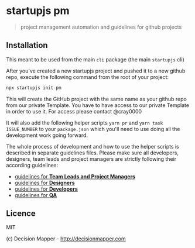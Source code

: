 # startupjs pm

> project management automation and guidelines for github projects

## Installation

This meant to be used from the main `cli` package (the main `startupjs` cli)

After you've created a new startupjs project and pushed it to a new github repo,
execute the following command from the root of your project:

```sh
npx startupjs init-pm
```

This will create the GitHub project with the same name as your github repo from
our private Template. You have to have access to our private Template in order
to use it. For access please contact @cray0000

It will also add the following helper scripts `yarn pr` and `yarn task ISSUE_NUMBER`
to your `package.json` which you'll need to use doing all the development work going
forward.

The whole process of development and how to use the helper scripts is described
in separate guidelines files.
Please make sure all developers, designers, team leads and project managers are strictly
following their according guidelines:

- [guidelines for **Team Leads and Project Managers**](./guidelines_en/teamLeads.md)
- [guidelines for **Designers**](./guidelines_en/designers.md)
- [guidelines for **Developers**](./guidelines_en/developers.md)
- [guidelines for **QA**](./guidelines_en/qa.md)

## Licence

MIT

(c) Decision Mapper - http://decisionmapper.com
